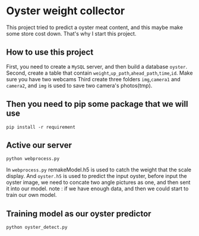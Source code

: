 # Oyster weight collector
This project tried to predict a oyster meat content, and this maybe make some store cost down.
That's why I start this project.

## How to use this project
First, you need to create a `MySQL` server, and then build a database `oyster`.
Second,  create a table that contain `weight`,`up_path`,`ahead_path`,`time`,`id`.
Make sure you have two webcams
Third create three folders `img`,`camera1` and `camera2`, and `img` is used to save two camera's photos(tmp).

## Then you need to pip some package that we will use
    pip install -r requirement
## Active our server
    python webprocess.py

In `webprocess.py` remakeModel.h5 is used to catch the weight that the scale display.
And `oyster.h5` is used to predict the input oyster, before input the oyster image, we need to concate two angle pictures as one, and then sent it into our model. 
note : if we have enough data, and then we could start to train our own model.

## Training model as our oyster predictor
    python oyster_detect.py

